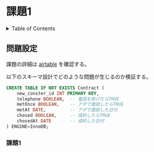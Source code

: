 # 課題1

<!-- START doctoc generated TOC please keep comment here to allow auto update -->
<!-- DON'T EDIT THIS SECTION, INSTEAD RE-RUN doctoc TO UPDATE -->
<details>
<summary>Table of Contents</summary>

- [問題設定](#%E5%95%8F%E9%A1%8C%E8%A8%AD%E5%AE%9A)
  - [課題1](#%E8%AA%B2%E9%A1%8C1)

</details>
<!-- END doctoc generated TOC please keep comment here to allow auto update -->

## 問題設定

課題の詳細は [airtable](https://airtable.com/tblTnXBXFOYJ0J7lZ/viwyi8muFtWUlhNKG/recs0SLG3aI2wTeWi?blocks=hide) を確認する。

以下のスキーマ設計でどのような問題が生じるのか検証する。

```sql
CREATE TABLE IF NOT EXISTS Contract (
    new_conster_id INT PRIMARY KEY,
    telephone BOOLEAN,  -- 電話を掛けたらTRUE
    metOnce BOOLEAN,    -- アポで面談したらTRUE
    metAt DATE,         -- アポで面談した日付
    chosed BOOLEAN,     -- 成約したらTRUE
    chosedAt DATE       -- 成約した日付
) ENGINE=InnoDB;
```

### 課題1 


